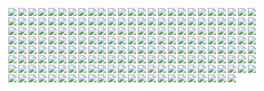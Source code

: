 ![](2019/Screen%20Shot%202019-01-18%20at%2011.28.26.jpg)
![](2019/Screen%20Shot%202019-01-18%20at%2011.30.10.jpg)
![](2019/Screen%20Shot%202019-01-18%20at%2011.30.31.jpg)
![](2019/Screen%20Shot%202019-01-18%20at%2011.30.33.jpg)
![](2019/Screen%20Shot%202019-01-18%20at%2011.30.37.jpg)
![](2019/Screen%20Shot%202019-01-18%20at%2011.30.51.jpg)
![](2019/Screen%20Shot%202019-01-25%20at%2023.44.05.jpg)
![](2019/Screen%20Shot%202019-01-25%20at%2023.44.20.jpg)
![](2019/Screen%20Shot%202019-01-25%20at%2023.45.22.jpg)
![](2019/Screen%20Shot%202019-01-25%20at%2023.45.52.jpg)
![](2019/Screen%20Shot%202019-01-25%20at%2023.58.46.jpg)
![](2019/Screen%20Shot%202019-01-26%20at%2000.04.46.jpg)
![](2019/Screen%20Shot%202019-01-26%20at%2000.19.02.jpg)
![](2019/Screen%20Shot%202019-01-26%20at%2000.24.35.jpg)
![](2019/Screen%20Shot%202019-01-26%20at%2000.57.29.jpg)
![](2019/Screen%20Shot%202019-01-26%20at%2000.57.33.jpg)
![](2019/Screen%20Shot%202019-01-26%20at%2014.52.23.jpg)
![](2019/Screen%20Shot%202019-01-26%20at%2014.55.45.jpg)
![](2019/Screen%20Shot%202019-01-30%20at%2016.40.35.jpg)
![](2019/Screen%20Shot%202019-01-30%20at%2016.42.38.jpg)
![](2019/Screen%20Shot%202019-02-02%20at%2010.26.26.jpg)
![](2019/Screen%20Shot%202019-02-18%20at%2017.54.53.jpg)
![](2019/Screen%20Shot%202019-02-19%20at%2017.46.25.jpg)
![](2019/Screen%20Shot%202019-02-20%20at%2005.42.57.jpg)
![](2019/Screen%20Shot%202019-02-20%20at%2006.39.50.jpg)
![](2019/Screen%20Shot%202019-02-20%20at%2006.45.04.jpg)
![](2019/Screen%20Shot%202019-02-25%20at%2004.10.44.jpg)
![](2019/Screen%20Shot%202019-03-04%20at%2003.35.11.jpg)
![](2019/Screen%20Shot%202019-03-04%20at%2003.35.31.jpg)
![](2019/Screen%20Shot%202019-03-04%20at%2003.46.48.jpg)
![](2019/Screen%20Shot%202019-03-04%20at%2003.50.28.jpg)
![](2019/Screen%20Shot%202019-03-04%20at%2003.59.53.jpg)
![](2019/Screen%20Shot%202019-03-04%20at%2005.07.28.jpg)
![](2019/Screen%20Shot%202019-03-04%20at%2005.11.52.jpg)
![](2019/Screen%20Shot%202019-03-04%20at%2013.08.52.jpg)
![](2019/Screen%20Shot%202019-03-04%20at%2020.48.37.jpg)
![](2019/Screen%20Shot%202019-03-04%20at%2021.43.49.jpg)
![](2019/Screen%20Shot%202019-03-04%20at%2021.46.44.jpg)
![](2019/Screen%20Shot%202019-03-04%20at%2021.47.01.jpg)
![](2019/Screen%20Shot%202019-03-04%20at%2021.48.05.jpg)
![](2019/Screen%20Shot%202019-03-07%20at%2017.40.52.jpg)
![](2019/Screen%20Shot%202019-03-09%20at%2016.52.47.jpg)
![](2019/Screen%20Shot%202019-03-13%20at%2023.38.34.jpg)
![](2019/Screen%20Shot%202019-03-15%20at%2005.53.09.jpg)
![](2019/Screen%20Shot%202019-03-21%20at%2000.32.26.jpg)
![](2019/Screen%20Shot%202019-03-24%20at%2014.40.47.jpg)
![](2019/Screen%20Shot%202019-03-24%20at%2014.40.52.jpg)
![](2019/Screen%20Shot%202019-03-24%20at%2016.57.11.jpg)
![](2019/Screen%20Shot%202019-03-26%20at%2019.15.21.jpg)
![](2019/Screen%20Shot%202019-03-26%20at%2019.43.47.jpg)
![](2019/Screen%20Shot%202019-03-26%20at%2019.45.50.jpg)
![](2019/Screen%20Shot%202019-03-26%20at%2022.39.39.jpg)
![](2019/Screen%20Shot%202019-04-01%20at%2023.10.35.jpg)
![](2019/Screen%20Shot%202019-05-09%20at%2013.20.38.jpg)
![](2019/Screen%20Shot%202019-05-09%20at%2013.31.51.jpg)
![](2019/Screen%20Shot%202019-05-09%20at%2013.37.37.jpg)
![](2019/Screen%20Shot%202019-05-09%20at%2013.37.54.jpg)
![](2019/Screen%20Shot%202019-05-09%20at%2014.39.32.jpg)
![](2019/Screen%20Shot%202019-05-10%20at%2003.29.14.jpg)
![](2019/Screen%20Shot%202019-05-10%20at%2003.36.19.jpg)
![](2019/Screen%20Shot%202019-05-10%20at%2003.43.14.jpg)
![](2019/Screen%20Shot%202019-05-10%20at%2019.48.26.jpg)
![](2019/Screen%20Shot%202019-05-11%20at%2010.12.42.jpg)
![](2019/Screen%20Shot%202019-05-11%20at%2014.57.10.jpg)
![](2019/Screen%20Shot%202019-07-29%20at%2013.55.14.jpg)
![](2019/Screen%20Shot%202019-07-30%20at%2013.55.28.jpg)
![](2019/Screen%20Shot%202019-07-30%20at%2015.32.46.jpg)
![](2019/Screen%20Shot%202019-07-30%20at%2016.37.40.jpg)
![](2019/Screen%20Shot%202019-07-30%20at%2016.41.50.jpg)
![](2019/Screen%20Shot%202019-07-30%20at%2016.42.45.jpg)
![](2019/Screen%20Shot%202019-07-30%20at%2016.54.01.jpg)
![](2019/Screen%20Shot%202019-07-30%20at%2017.14.09.jpg)
![](2019/Screen%20Shot%202019-07-30%20at%2017.24.21.jpg)
![](2019/Screen%20Shot%202019-07-30%20at%2017.24.24.jpg)
![](2019/Screen%20Shot%202019-07-31%20at%2001.05.05.jpg)
![](2019/Screen%20Shot%202019-07-31%20at%2005.44.38.jpg)
![](2019/Screen%20Shot%202019-07-31%20at%2005.44.40.jpg)
![](2019/Screen%20Shot%202019-07-31%20at%2005.44.45.jpg)
![](2019/Screen%20Shot%202019-07-31%20at%2006.48.57.jpg)
![](2019/Screen%20Shot%202019-07-31%20at%2022.13.40.jpg)
![](2019/Screen%20Shot%202019-08-03%20at%2020.08.20.jpg)
![](2019/Screen%20Shot%202019-08-03%20at%2020.10.28.jpg)
![](2019/Screen%20Shot%202019-08-04%20at%2015.27.38.jpg)
![](2019/Screen%20Shot%202019-08-04%20at%2015.29.32.jpg)
![](2019/Screen%20Shot%202019-08-05%20at%2018.11.20.jpg)
![](2019/Screen%20Shot%202019-08-05%20at%2020.26.55.jpg)
![](2019/Screen%20Shot%202019-08-06%20at%2013.52.27.jpg)
![](2019/Screen%20Shot%202019-08-06%20at%2018.20.47.jpg)
![](2019/Screen%20Shot%202019-08-06%20at%2018.32.57.jpg)
![](2019/Screen%20Shot%202019-08-06%20at%2018.42.52.jpg)
![](2019/Screen%20Shot%202019-08-08%20at%2010.24.39.jpg)
![](2019/Screen%20Shot%202019-08-08%20at%2010.25.11.jpg)
![](2019/Screen%20Shot%202019-08-08%20at%2014.54.14.jpg)
![](2019/Screen%20Shot%202019-08-08%20at%2017.44.47.jpg)
![](2019/Screen%20Shot%202019-08-08%20at%2018.32.25.jpg)
![](2019/Screen%20Shot%202019-08-08%20at%2018.33.11.jpg)
![](2019/Screen%20Shot%202019-08-14%20at%2010.15.57.jpg)
![](2019/Screen%20Shot%202019-08-14%20at%2018.45.45.jpg)
![](2019/Screen%20Shot%202019-08-14%20at%2019.53.36.jpg)
![](2019/Screen%20Shot%202019-08-14%20at%2022.42.41.jpg)
![](2019/Screen%20Shot%202019-08-15%20at%2013.27.27.jpg)
![](2019/Screen%20Shot%202019-08-15%20at%2013.33.39.jpg)
![](2019/Screen%20Shot%202019-08-15%20at%2014.35.08.jpg)
![](2019/Screen%20Shot%202019-08-15%20at%2016.02.51.jpg)
![](2019/Screen%20Shot%202019-08-15%20at%2016.04.01.jpg)
![](2019/Screen%20Shot%202019-08-15%20at%2018.21.34.jpg)
![](2019/Screen%20Shot%202019-08-16%20at%2011.00.50.jpg)
![](2019/Screen%20Shot%202019-08-16%20at%2011.05.07.jpg)
![](2019/Screen%20Shot%202019-08-16%20at%2022.37.22.jpg)
![](2019/Screen%20Shot%202019-08-19%20at%2015.56.17.jpg)
![](2019/Screen%20Shot%202019-08-19%20at%2018.53.59.jpg)
![](2019/Screen%20Shot%202019-08-22%20at%2018.10.57.jpg)
![](2019/Screen%20Shot%202019-08-22%20at%2018.19.31.jpg)
![](2019/Screen%20Shot%202019-08-24%20at%2010.33.59.jpg)
![](2019/Screen%20Shot%202019-08-24%20at%2011.46.54.jpg)
![](2019/Screen%20Shot%202019-08-24%20at%2013.15.38.jpg)
![](2019/Screen%20Shot%202019-09-17%20at%2015.34.33.jpg)
![](2019/Screen%20Shot%202019-09-25%20at%2017.44.15.jpg)
![](2019/Screen%20Shot%202019-09-27%20at%2001.01.03.jpg)
![](2019/Screen%20Shot%202019-09-27%20at%2006.04.23.jpg)
![](2019/Screen%20Shot%202019-09-27%20at%2006.20.37.jpg)
![](2019/Screen%20Shot%202019-10-03%20at%2022.07.56.jpg)
![](2019/Screen%20Shot%202019-10-08%20at%2019.34.34.jpg)
![](2019/Screen%20Shot%202019-10-09%20at%2020.03.34.jpg)
![](2019/Screen%20Shot%202019-10-23%20at%2003.58.17.jpg)
![](2019/Screen%20Shot%202019-10-23%20at%2005.24.25.jpg)
![](2019/Screen%20Shot%202019-10-23%20at%2005.26.57.jpg)
![](2019/Screen%20Shot%202019-10-24%20at%2003.47.12.jpg)
![](2019/Screen%20Shot%202019-10-25%20at%2020.25.22.jpg)
![](2019/Screen%20Shot%202019-10-25%20at%2021.35.58.jpg)
![](2019/Screen%20Shot%202019-10-26%20at%2007.28.21.jpg)
![](2019/Screen%20Shot%202019-10-26%20at%2007.28.38.jpg)
![](2019/Screen%20Shot%202019-10-26%20at%2010.49.10.jpg)
![](2019/Screen%20Shot%202019-10-26%20at%2010.51.34.jpg)
![](2019/Screen%20Shot%202019-10-26%20at%2011.08.56.jpg)
![](2019/Screen%20Shot%202019-10-28%20at%2000.28.14.jpg)
![](2019/Screen%20Shot%202019-10-28%20at%2003.05.14.jpg)
![](2019/Screen%20Shot%202019-10-28%20at%2003.05.45.jpg)
![](2019/Screen%20Shot%202019-10-28%20at%2017.19.07.jpg)
![](2019/Screen%20Shot%202019-10-28%20at%2017.30.55%20(2).jpg)
![](2019/Screen%20Shot%202019-10-29%20at%2000.34.50.jpg)
![](2019/Screen%20Shot%202019-10-29%20at%2002.28.25%20(2).jpg)
![](2019/Screen%20Shot%202019-10-29%20at%2002.30.07.jpg)
![](2019/Screen%20Shot%202019-10-29%20at%2003.06.48.jpg)
![](2019/Screen%20Shot%202019-10-29%20at%2021.41.46.jpg)
![](2019/Screen%20Shot%202019-10-29%20at%2022.34.02%20(2).jpg)
![](2019/Screen%20Shot%202019-10-29%20at%2023.36.49.jpg)
![](2019/Screen%20Shot%202019-10-30%20at%2000.44.51.jpg)
![](2019/Screen%20Shot%202019-10-30%20at%2001.33.40.jpg)
![](2019/Screen%20Shot%202019-10-30%20at%2023.03.33.jpg)
![](2019/Screen%20Shot%202019-10-31%20at%2009.18.39.jpg)
![](2019/Screen%20Shot%202019-10-31%20at%2009.20.29.jpg)
![](2019/Screen%20Shot%202019-10-31%20at%2009.28.11.jpg)
![](2019/Screen%20Shot%202019-10-31%20at%2009.48.00.jpg)
![](2019/Screen%20Shot%202019-10-31%20at%2010.32.39.jpg)
![](2019/Screen%20Shot%202019-10-31%20at%2010.39.21.jpg)
![](2019/Screen%20Shot%202019-10-31%20at%2010.51.19.jpg)
![](2019/Screen%20Shot%202019-10-31%20at%2011.27.40.jpg)
![](2019/Screen%20Shot%202019-11-01%20at%2000.15.53.jpg)
![](2019/Screen%20Shot%202019-11-01%20at%2001.10.28.jpg)
![](2019/Screen%20Shot%202019-11-01%20at%2003.29.40.jpg)
![](2019/Screen%20Shot%202019-11-01%20at%2003.39.01.jpg)
![](2019/Screen%20Shot%202019-11-01%20at%2005.51.07.jpg)
![](2019/Screen%20Shot%202019-11-02%20at%2003.50.30.jpg)
![](2019/Screen%20Shot%202019-11-02%20at%2003.50.50.jpg)
![](2019/Screen%20Shot%202019-11-04%20at%2013.42.44.jpg)
![](2019/Screen%20Shot%202019-11-04%20at%2013.44.32.jpg)
![](2019/Screen%20Shot%202019-11-11%20at%2015.13.23.jpg)
![](2019/Screen%20Shot%202019-11-11%20at%2015.13.34.jpg)
![](2019/Screen%20Shot%202019-11-11%20at%2015.14.45.jpg)
![](2019/Screen%20Shot%202019-11-12%20at%2005.36.44.jpg)
![](2019/Screen%20Shot%202019-11-12%20at%2007.53.50.jpg)
![](2019/Screen%20Shot%202019-11-12%20at%2007.54.05.jpg)
![](2019/Screen%20Shot%202019-11-12%20at%2007.54.12.jpg)
![](2019/Screen%20Shot%202019-11-12%20at%2007.54.57.jpg)
![](2019/Screen%20Shot%202019-11-12%20at%2007.55.04.jpg)
![](2019/Screen%20Shot%202019-11-12%20at%2007.55.10.jpg)
![](2019/Screen%20Shot%202019-11-12%20at%2007.55.17.jpg)
![](2019/Screen%20Shot%202019-11-12%20at%2007.55.30.jpg)
![](2019/Screen%20Shot%202019-11-12%20at%2007.55.49.jpg)
![](2019/Screen%20Shot%202019-11-12%20at%2007.55.56.jpg)
![](2019/Screen%20Shot%202019-11-12%20at%2007.56.18.jpg)
![](2019/Screen%20Shot%202019-11-12%20at%2007.56.25.jpg)
![](2019/Screen%20Shot%202019-11-12%20at%2008.28.30.jpg)
![](2019/Screen%20Shot%202019-11-12%20at%2008.43.26.jpg)
![](2019/Screen%20Shot%202019-11-12%20at%2009.03.07.jpg)
![](2019/Screen%20Shot%202019-11-12%20at%2009.03.39.jpg)
![](2019/Screen%20Shot%202019-11-13%20at%2018.12.20.jpg)
![](2019/Screen%20Shot%202019-11-14%20at%2000.38.25.jpg)
![](2019/Screen%20Shot%202019-11-14%20at%2000.59.16.jpg)
![](2019/Screen%20Shot%202019-11-14%20at%2001.22.29.jpg)
![](2019/Screen%20Shot%202019-11-14%20at%2001.57.02.jpg)
![](2019/Screen%20Shot%202019-11-14%20at%2005.11.45.jpg)
![](2019/Screen%20Shot%202019-11-14%20at%2005.30.08.jpg)
![](2019/Screen%20Shot%202019-11-16%20at%2020.19.06.jpg)
![](2019/Screen%20Shot%202019-11-17%20at%2004.05.46.jpg)
![](2019/Screen%20Shot%202019-11-19%20at%2017.25.01.jpg)
![](2019/Screen%20Shot%202019-11-19%20at%2019.58.59.jpg)
